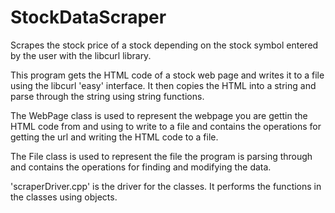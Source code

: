 # StockDataScraper

Scrapes the stock price of a stock depending on the stock symbol entered by the user with the libcurl library.

This program gets the HTML code of a stock web page and writes it to a file using the libcurl 'easy' interface. It then copies the HTML into a string and parse through the string using string functions.

The WebPage class is used to represent the webpage you are gettin the HTML code from and using to write to a file and contains the operations for getting the url and writing the HTML code to a file. 

The File class is used to represent the file the program is parsing through and contains the operations for finding and modifying the data.

'scraperDriver.cpp' is the driver for the classes. It performs the functions in the classes using objects.
